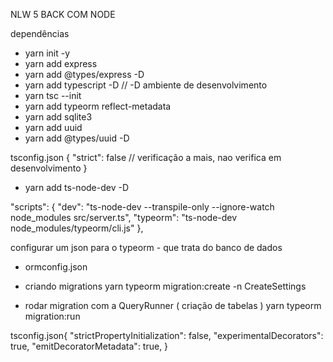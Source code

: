 NLW 5 BACK COM NODE

dependências

- yarn init -y
- yarn add express
- yarn add @types/express -D
- yarn add typescript -D // -D ambiente de desenvolvimento
- yarn tsc --init
- yarn add typeorm reflect-metadata
- yarn add sqlite3
- yarn add uuid
- yarn add @types/uuid -D

tsconfig.json {
"strict": false // verificação a mais, nao verifica em desenvolvimento
}

- yarn add ts-node-dev -D

"scripts": {
"dev": "ts-node-dev --transpile-only --ignore-watch node_modules src/server.ts",
"typeorm": "ts-node-dev node_modules/typeorm/cli.js"
},

configurar um json para o typeorm - que trata do banco de dados

- ormconfig.json

- criando migrations
  yarn typeorm migration:create -n CreateSettings
- rodar migration com a QueryRunner ( criação de tabelas )
  yarn typeorm migration:run

tsconfig.json{
"strictPropertyInitialization": false,
"experimentalDecorators": true,
"emitDecoratorMetadata": true,
}
